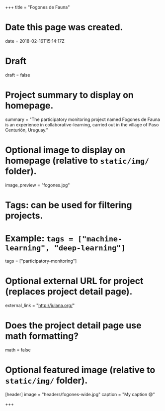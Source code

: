 +++
title = "Fogones de Fauna"

# Date this page was created.
date = 2018-02-16T15:14:17Z

# Draft
draft = false

# Project summary to display on homepage.
summary = "The participatory monitoring project named Fogones de Fauna is an experience in collaborative-learning, carried out in the village of Paso Centurión, Uruguay."

# Optional image to display on homepage (relative to `static/img/` folder).
image_preview = "fogones.jpg"

# Tags: can be used for filtering projects.
# Example: `tags = ["machine-learning", "deep-learning"]`
tags = ["participatory-monitoring"]

# Optional external URL for project (replaces project detail page).
external_link = "http://julana.org/"

# Does the project detail page use math formatting?
math = false

# Optional featured image (relative to `static/img/` folder).
[header]
image = "headers/fogones-wide.jpg"
caption = "My caption :smile:"

+++
